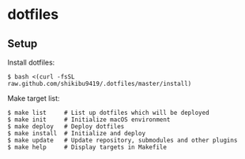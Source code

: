 # dotfiles

## Setup

Install dotfiles:

```shell
$ bash <(curl -fsSL raw.github.com/shikibu9419/.dotfiles/master/install)
```

Make target list:

```shell
$ make list     # List up dotfiles which will be deployed
$ make init     # Initialize macOS environment
$ make deploy   # Deploy dotfiles
$ make install  # Initialize and deploy
$ make update   # Update repository, submodules and other plugins
$ make help     # Display targets in Makefile
```
